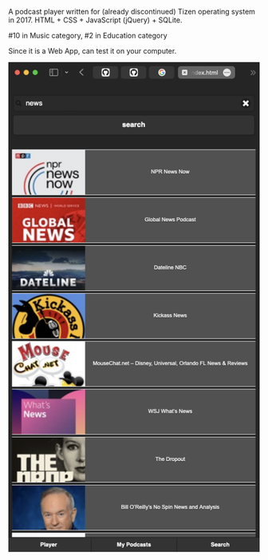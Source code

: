 A podcast player written for (already discontinued) Tizen operating system in 2017.
HTML + CSS + JavaScript (jQuery) + SQLite.

#10 in Music category, #2 in Education category

Since it is a Web App, can test it on your computer.

![](./tiancast.png)
